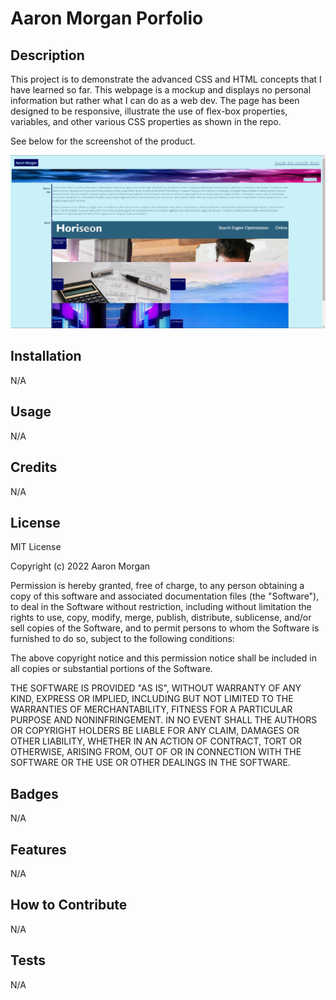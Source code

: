 # Aaron Morgan Porfolio

## Description

This project is to demonstrate the advanced CSS and HTML concepts that I have learned so far. This webpage is a mockup and displays no personal information but rather what I can do as a web dev. The page has been designed to be responsive, illustrate the use of flex-box properties, variables, and other various CSS properties as shown in the repo.

See below for the screenshot of the product.

![portfolio demo](./Assets/screenshotREADME.jpg)

## Installation

N/A

## Usage

N/A

## Credits

N/A

## License

MIT License

Copyright (c) 2022 Aaron Morgan

Permission is hereby granted, free of charge, to any person obtaining a copy
of this software and associated documentation files (the "Software"), to deal
in the Software without restriction, including without limitation the rights
to use, copy, modify, merge, publish, distribute, sublicense, and/or sell
copies of the Software, and to permit persons to whom the Software is
furnished to do so, subject to the following conditions:

The above copyright notice and this permission notice shall be included in all
copies or substantial portions of the Software.

THE SOFTWARE IS PROVIDED "AS IS", WITHOUT WARRANTY OF ANY KIND, EXPRESS OR
IMPLIED, INCLUDING BUT NOT LIMITED TO THE WARRANTIES OF MERCHANTABILITY,
FITNESS FOR A PARTICULAR PURPOSE AND NONINFRINGEMENT. IN NO EVENT SHALL THE
AUTHORS OR COPYRIGHT HOLDERS BE LIABLE FOR ANY CLAIM, DAMAGES OR OTHER
LIABILITY, WHETHER IN AN ACTION OF CONTRACT, TORT OR OTHERWISE, ARISING FROM,
OUT OF OR IN CONNECTION WITH THE SOFTWARE OR THE USE OR OTHER DEALINGS IN THE
SOFTWARE.

## Badges

N/A

## Features

N/A

## How to Contribute

N/A

## Tests

N/A